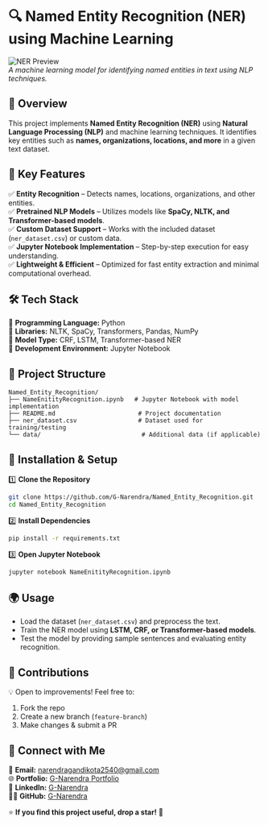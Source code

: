 # **🔍 Named Entity Recognition (NER) using Machine Learning**

![NER Preview](https://via.placeholder.com/1200x600)  
*A machine learning model for identifying named entities in text using NLP techniques.*

## 🌟 **Overview**
This project implements **Named Entity Recognition (NER)** using **Natural Language Processing (NLP)** and machine learning techniques. It identifies key entities such as **names, organizations, locations, and more** in a given text dataset.

## 🎯 **Key Features**
✅ **Entity Recognition** – Detects names, locations, organizations, and other entities.  
✅ **Pretrained NLP Models** – Utilizes models like **SpaCy, NLTK, and Transformer-based models**.  
✅ **Custom Dataset Support** – Works with the included dataset (`ner_dataset.csv`) or custom data.  
✅ **Jupyter Notebook Implementation** – Step-by-step execution for easy understanding.  
✅ **Lightweight & Efficient** – Optimized for fast entity extraction and minimal computational overhead.

## 🛠️ **Tech Stack**
🔹 **Programming Language:** Python  
🔹 **Libraries:** NLTK, SpaCy, Transformers, Pandas, NumPy  
🔹 **Model Type:** CRF, LSTM, Transformer-based NER  
🔹 **Development Environment:** Jupyter Notebook  

## 📂 **Project Structure**
```
Named_Entity_Recognition/
├── NameEnitityRecognition.ipynb   # Jupyter Notebook with model implementation
├── README.md                       # Project documentation
├── ner_dataset.csv                 # Dataset used for training/testing
└── data/                            # Additional data (if applicable)
```

## 🚀 **Installation & Setup**
1️⃣ **Clone the Repository**  
```sh
git clone https://github.com/G-Narendra/Named_Entity_Recognition.git
cd Named_Entity_Recognition
```
2️⃣ **Install Dependencies**  
```sh
pip install -r requirements.txt
```
3️⃣ **Open Jupyter Notebook**  
```sh
jupyter notebook NameEnitityRecognition.ipynb
```

## 🌍 **Usage**
- Load the dataset (`ner_dataset.csv`) and preprocess the text.
- Train the NER model using **LSTM, CRF, or Transformer-based models**.
- Test the model by providing sample sentences and evaluating entity recognition.

## 🤝 **Contributions**
💡 Open to improvements! Feel free to:
1. Fork the repo  
2. Create a new branch (`feature-branch`)  
3. Make changes & submit a PR  


## 📩 **Connect with Me**
📧 **Email:** [narendragandikota2540@gmail.com](mailto:narendragandikota2540@gmail.com)  
🌐 **Portfolio:** [G-Narendra Portfolio](https://g-narendra-portfolio.vercel.app/)  
💼 **LinkedIn:** [G-Narendra](https://linkedin.com/in/g-narendra/)  
👨‍💻 **GitHub:** [G-Narendra](https://github.com/G-Narendra)  

⭐ **If you find this project useful, drop a star!** 🚀

